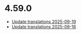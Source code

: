 # 4.59.0
- [Update translations 2025-09-19](https://issues.shopware.com/issues/)
- [Update translations 2025-09-16](https://issues.shopware.com/issues/)